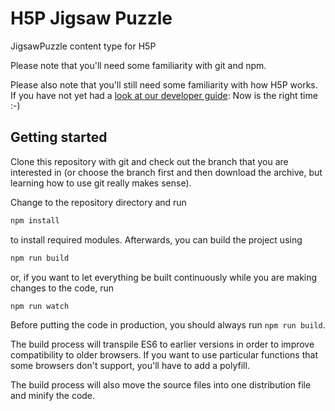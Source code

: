 # H5P Jigsaw Puzzle
JigsawPuzzle content type for H5P

Please note that you'll need some familiarity with git and npm.

Please also note that you'll still need some familiarity with how H5P works. If
you have not yet had a [look at our developer guide](https://h5p.org/developers):
Now is the right time :-)

## Getting started
Clone this repository with git and check out the branch that you are interested
in (or choose the branch first and then download the archive, but learning
how to use git really makes sense).

Change to the repository directory and run
```bash
npm install
```

to install required modules. Afterwards, you can build the project using
```bash
npm run build
```

or, if you want to let everything be built continuously while you are making
changes to the code, run
```bash
npm run watch
```
Before putting the code in production, you should always run `npm run build`.

The build process will transpile ES6 to earlier versions in order to improve
compatibility to older browsers. If you want to use particular functions that
some browsers don't support, you'll have to add a polyfill.

The build process will also move the source files into one distribution file and
minify the code.
